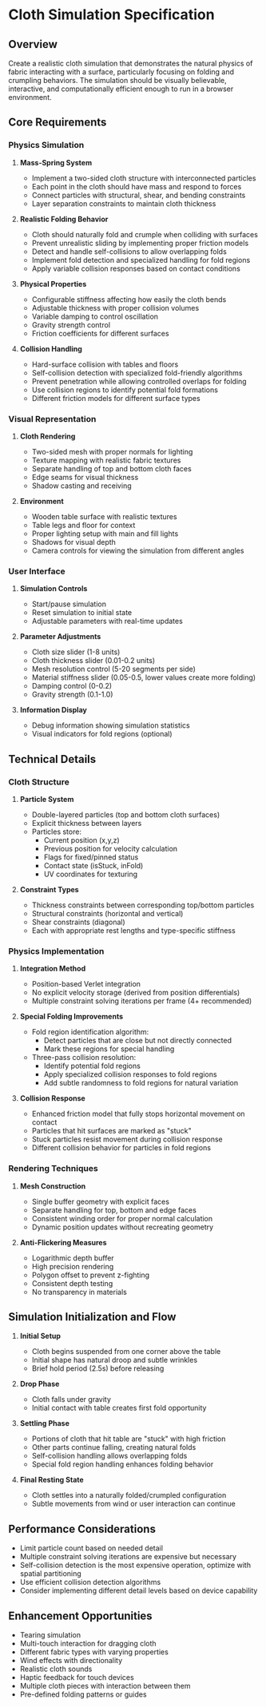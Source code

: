 # Cloth Simulation Specification

## Overview
Create a realistic cloth simulation that demonstrates the natural physics of fabric interacting with a surface, particularly focusing on folding and crumpling behaviors. The simulation should be visually believable, interactive, and computationally efficient enough to run in a browser environment.

## Core Requirements

### Physics Simulation
1. **Mass-Spring System**
   - Implement a two-sided cloth structure with interconnected particles
   - Each point in the cloth should have mass and respond to forces
   - Connect particles with structural, shear, and bending constraints
   - Layer separation constraints to maintain cloth thickness

2. **Realistic Folding Behavior**
   - Cloth should naturally fold and crumple when colliding with surfaces
   - Prevent unrealistic sliding by implementing proper friction models
   - Detect and handle self-collisions to allow overlapping folds
   - Implement fold detection and specialized handling for fold regions
   - Apply variable collision responses based on contact conditions

3. **Physical Properties**
   - Configurable stiffness affecting how easily the cloth bends
   - Adjustable thickness with proper collision volumes
   - Variable damping to control oscillation
   - Gravity strength control
   - Friction coefficients for different surfaces

4. **Collision Handling**
   - Hard-surface collision with tables and floors
   - Self-collision detection with specialized fold-friendly algorithms
   - Prevent penetration while allowing controlled overlaps for folding
   - Use collision regions to identify potential fold formations
   - Different friction models for different surface types

### Visual Representation

1. **Cloth Rendering**
   - Two-sided mesh with proper normals for lighting
   - Texture mapping with realistic fabric textures
   - Separate handling of top and bottom cloth faces
   - Edge seams for visual thickness
   - Shadow casting and receiving

2. **Environment**
   - Wooden table surface with realistic textures
   - Table legs and floor for context
   - Proper lighting setup with main and fill lights
   - Shadows for visual depth
   - Camera controls for viewing the simulation from different angles

### User Interface

1. **Simulation Controls**
   - Start/pause simulation
   - Reset simulation to initial state
   - Adjustable parameters with real-time updates

2. **Parameter Adjustments**
   - Cloth size slider (1-8 units)
   - Cloth thickness slider (0.01-0.2 units)
   - Mesh resolution control (5-20 segments per side)
   - Material stiffness slider (0.05-0.5, lower values create more folding)
   - Damping control (0-0.2)
   - Gravity strength (0.1-1.0)

3. **Information Display**
   - Debug information showing simulation statistics
   - Visual indicators for fold regions (optional)

## Technical Details

### Cloth Structure

1. **Particle System**
   - Double-layered particles (top and bottom cloth surfaces)
   - Explicit thickness between layers
   - Particles store:
     - Current position (x,y,z)
     - Previous position for velocity calculation
     - Flags for fixed/pinned status
     - Contact state (isStuck, inFold)
     - UV coordinates for texturing

2. **Constraint Types**
   - Thickness constraints between corresponding top/bottom particles
   - Structural constraints (horizontal and vertical)
   - Shear constraints (diagonal)
   - Each with appropriate rest lengths and type-specific stiffness

### Physics Implementation

1. **Integration Method**
   - Position-based Verlet integration
   - No explicit velocity storage (derived from position differentials)
   - Multiple constraint solving iterations per frame (4+ recommended)

2. **Special Folding Improvements**
   - Fold region identification algorithm:
     - Detect particles that are close but not directly connected
     - Mark these regions for special handling
   - Three-pass collision resolution:
     - Identify potential fold regions
     - Apply specialized collision responses to fold regions
     - Add subtle randomness to fold regions for natural variation

3. **Collision Response**
   - Enhanced friction model that fully stops horizontal movement on contact
   - Particles that hit surfaces are marked as "stuck"
   - Stuck particles resist movement during collision response
   - Different collision behavior for particles in fold regions

### Rendering Techniques

1. **Mesh Construction**
   - Single buffer geometry with explicit faces
   - Separate handling for top, bottom and edge faces
   - Consistent winding order for proper normal calculation
   - Dynamic position updates without recreating geometry

2. **Anti-Flickering Measures**
   - Logarithmic depth buffer
   - High precision rendering
   - Polygon offset to prevent z-fighting
   - Consistent depth testing
   - No transparency in materials

## Simulation Initialization and Flow

1. **Initial Setup**
   - Cloth begins suspended from one corner above the table
   - Initial shape has natural droop and subtle wrinkles
   - Brief hold period (2.5s) before releasing

2. **Drop Phase**
   - Cloth falls under gravity
   - Initial contact with table creates first fold opportunity

3. **Settling Phase**
   - Portions of cloth that hit table are "stuck" with high friction
   - Other parts continue falling, creating natural folds
   - Self-collision handling allows overlapping folds
   - Special fold region handling enhances folding behavior

4. **Final Resting State**
   - Cloth settles into a naturally folded/crumpled configuration
   - Subtle movements from wind or user interaction can continue

## Performance Considerations
- Limit particle count based on needed detail
- Multiple constraint solving iterations are expensive but necessary
- Self-collision detection is the most expensive operation, optimize with spatial partitioning
- Use efficient collision detection algorithms
- Consider implementing different detail levels based on device capability

## Enhancement Opportunities
- Tearing simulation
- Multi-touch interaction for dragging cloth
- Different fabric types with varying properties
- Wind effects with directionality
- Realistic cloth sounds
- Haptic feedback for touch devices
- Multiple cloth pieces with interaction between them
- Pre-defined folding patterns or guides